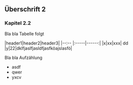 ## Überschrift 2

### Kapitel 2.2

Bla bla Tabelle folgt

|header1|header2|header3|
|--:--  |:-----|------:|
|x|xx|xxx| dd
|y|22|dklfjaslfjasldfjasfköajslasfö| 


Bla bla Aufzählung

* asdf
* qwer
* yxcv

